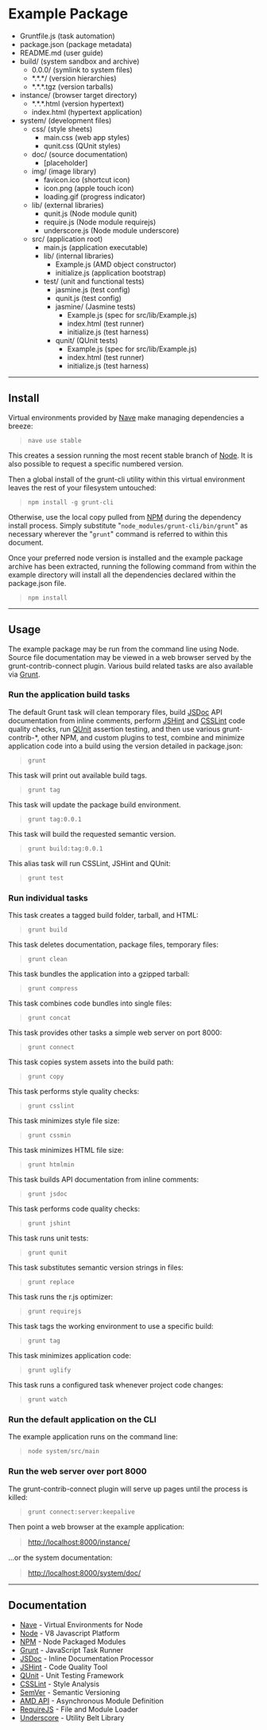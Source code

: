 Example Package
===============

- Gruntfile.js (task automation)
- package.json (package metadata)
- README.md (user guide)
- build/ (system sandbox and archive)
	- 0.0.0/ (symlink to system files)
	- \*.\*.\*/ (version hierarchies)
	- \*.\*.\*.tgz (version tarballs)
- instance/ (browser target directory)
	- \*.\*.\*.html (version hypertext)
	- index.html (hypertext application)
- system/ (development files)
	- css/ (style sheets)
		- main.css (web app styles)
		- qunit.css (QUnit styles)
	- doc/ (source documentation)
		- [placeholder]
	- img/ (image library)
		- favicon.ico (shortcut icon)
		- icon.png (apple touch icon)
		- loading.gif (progress indicator)
	- lib/ (external libraries)
		- qunit.js (Node module qunit)
		- require.js (Node module requirejs)
		- underscore.js (Node module underscore)
	- src/ (application root)
		- main.js (application executable)
		- lib/ (internal libraries)
			- Example.js (AMD object constructor)
			- initialize.js (application bootstrap)
		- test/ (unit and functional tests)
			- jasmine.js (test config)
			- qunit.js (test config)
			- jasmine/ (Jasmine tests)
				- Example.js (spec for src/lib/Example.js)
				- index.html (test runner)
				- initialize.js (test harness)
			- qunit/ (QUnit tests)
				- Example.js (spec for src/lib/Example.js)
				- index.html (test runner)
				- initialize.js (test harness)


-------
Install
-------

Virtual environments provided by [Nave](https://github.com/isaacs/nave) make managing dependencies a breeze:

>`nave use stable`

This creates a session running the most recent stable branch of [Node](http://nodejs.org/).  It is also possible to request a specific numbered version.

Then a global install of the grunt-cli utility within this virtual environment leaves the rest of your filesystem untouched:

>`npm install -g grunt-cli`

Otherwise, use the local copy pulled from [NPM](https://npmjs.org/) during the dependency install process.  Simply substitute "`node_modules/grunt-cli/bin/grunt`" as necessary wherever the "`grunt`" command is referred to within this document.

Once your preferred node version is installed and the example package archive has been extracted, running the following command from within the example directory will install all the dependencies declared within the package.json file.

>`npm install`


-----
Usage
-----

The example package may be run from the command line using Node.  Source file documentation may be viewed in a web browser served by the grunt-contrib-connect plugin.  Various build related tasks are also available via [Grunt](http://gruntjs.com/).


### Run the application build tasks

The default Grunt task will clean temporary files, build [JSDoc](http://usejsdoc.org/) API documentation from inline comments, perform [JSHint](http://jshint.com/) and [CSSLint](http://csslint.net/) code quality checks, run [QUnit](http://qunitjs.com/) assertion testing, and then use various grunt-contrib-*, other NPM, and custom plugins to test, combine and minimize application code into a build using the version detailed in package.json:

>`grunt`

This task will print out available build tags.

>`grunt tag`

This task will update the package build environment.

>`grunt tag:0.0.1`

This task will build the requested semantic version.

>`grunt build:tag:0.0.1`

This alias task will run CSSLint, JSHint and QUnit:

>`grunt test`


### Run individual tasks

This task creates a tagged build folder, tarball, and HTML:

>`grunt build`

This task deletes documentation, package files, temporary files:

>`grunt clean`

This task bundles the application into a gzipped tarball:

>`grunt compress`

This task combines code bundles into single files:

>`grunt concat`

This task provides other tasks a simple web server on port 8000:

>`grunt connect`

This task copies system assets into the build path:

>`grunt copy`

This task performs style quality checks:

>`grunt csslint`

This task minimizes style file size:

>`grunt cssmin`

This task minimizes HTML file size:

>`grunt htmlmin`

This task builds API documentation from inline comments:

>`grunt jsdoc`

This task performs code quality checks:

>`grunt jshint`

This task runs unit tests:

>`grunt qunit`

This task substitutes semantic version strings in files:

>`grunt replace`

This task runs the r.js optimizer:

>`grunt requirejs`

This task tags the working environment to use a specific build:

>`grunt tag`

This task minimizes application code:

>`grunt uglify`

This task runs a configured task whenever project code changes:

>`grunt watch`


### Run the default application on the CLI

The example application runs on the command line:

>`node system/src/main`


### Run the web server over port 8000

The grunt-contrib-connect plugin will serve up pages until the process is killed:

>`grunt connect:server:keepalive`

Then point a web browser at the example application:

>[http://localhost:8000/instance/](http://localhost:8000/instance/)

...or the system documentation:

>[http://localhost:8000/system/doc/](http://localhost:8000/system/doc/)


-------------
Documentation
-------------

- [Nave](https://github.com/isaacs/nave) - Virtual Environments for Node
- [Node](http://nodejs.org/) - V8 Javascript Platform
- [NPM](https://npmjs.org/) - Node Packaged Modules
- [Grunt](http://gruntjs.com/) - JavaScript Task Runner
- [JSDoc](http://usejsdoc.org/) - Inline Documentation Processor
- [JSHint](http://jshint.com/) - Code Quality Tool
- [QUnit](http://qunitjs.com/) - Unit Testing Framework
- [CSSLint](http://csslint.net/) - Style Analysis
- [SemVer](http://semver.org/) - Semantic Versioning
- [AMD API](https://github.com/amdjs/amdjs-api/wiki/AMD) - Asynchronous Module Definition
- [RequireJS](http://requirejs.org/) - File and Module Loader
- [Underscore](http://underscorejs.org/) - Utility Belt Library

